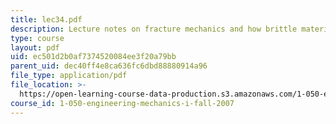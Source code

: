 ```yaml
---
title: lec34.pdf
description: Lecture notes on fracture mechanics and how brittle materials fail.
type: course
layout: pdf
uid: ec501d2b0af7374520084ee3f20a79bb
parent_uid: dec40ff4e8ca636fc6dbd88880914a96
file_type: application/pdf
file_location: >-
  https://open-learning-course-data-production.s3.amazonaws.com/1-050-engineering-mechanics-i-fall-2007/ec501d2b0af7374520084ee3f20a79bb_lec34.pdf
course_id: 1-050-engineering-mechanics-i-fall-2007
---
```

